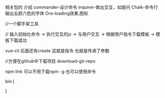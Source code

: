 相关包的 介绍
commander-设计命令
inquirer-做出交互，如提问
Chalk-命令行输出五颜六色的字体
Ora-loading效果,图标



//一个脚手架工具

// 输入初始化命令 -> 执行交互的js -> 与用户交互 -> 根据用户指令下载模板 -> 模板下载成功

vue-cli 后面还有create 这就是指令 也就是传递了参数


//方便在github中下载项目
download-git-repo


npm link 可以不用下载npm -g 也可以使用命令

bin:{
  
}